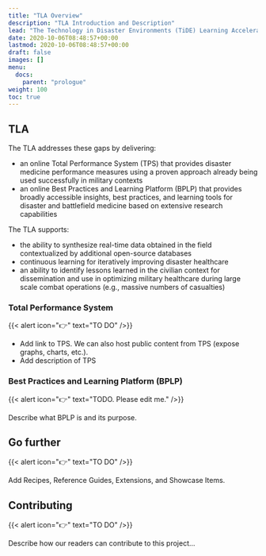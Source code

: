 ```yaml
---
title: "TLA Overview"
description: "TLA Introduction and Description"
lead: "The Technology in Disaster Environments (TiDE) Learning Accelerator (TLA) addresses major gaps in evaluation of technology in disaster environments, research in disaster technologies, and the development of best practices for disaster and battlefield medicine."
date: 2020-10-06T08:48:57+00:00
lastmod: 2020-10-06T08:48:57+00:00
draft: false
images: []
menu:
  docs:
    parent: "prologue"
weight: 100
toc: true
---
```


## TLA

The TLA addresses these gaps by delivering: 
* an online Total Performance System (TPS) that provides disaster medicine performance measures using a proven approach already being used successfully in military contexts 
* an online Best Practices and Learning Platform (BPLP) that provides broadly accessible insights, best practices, and learning tools for disaster and battlefield medicine based on extensive research capabilities

The TLA supports:
*	the ability to synthesize real-time data obtained in the field contextualized by additional open-source databases 
*	continuous learning for iteratively improving disaster healthcare
*	an ability to identify lessons learned in the civilian context for dissemination and use in optimizing military healthcare during large scale combat operations (e.g., massive numbers of casualties)

### Total Performance System

{{< alert icon="👉" text="TO DO" />}}

* Add link to TPS. We can also host public content from TPS (expose graphs, charts, etc.). 
* Add description of TPS

### Best Practices and Learning Platform (BPLP)

{{< alert icon="👉" text="TODO. Please edit me." />}}

Describe what BPLP is and its purpose. 

## Go further

{{< alert icon="👉" text="TO DO" />}}

Add Recipes, Reference Guides, Extensions, and Showcase Items.

## Contributing

{{< alert icon="👉" text="TO DO" />}}

Describe how our readers can contribute to this project... 
